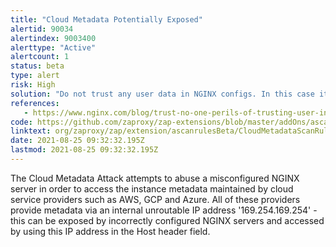 ```yaml
---
title: "Cloud Metadata Potentially Exposed"
alertid: 90034
alertindex: 9003400
alerttype: "Active"
alertcount: 1
status: beta
type: alert
risk: High
solution: "Do not trust any user data in NGINX configs. In this case it is probably the use of the $host variable which is set from the 'Host' header and can be controlled by an attacker."
references:
   - https://www.nginx.com/blog/trust-no-one-perils-of-trusting-user-input/
code: https://github.com/zaproxy/zap-extensions/blob/master/addOns/ascanrulesBeta/src/main/java/org/zaproxy/zap/extension/ascanrulesBeta/CloudMetadataScanRule.java
linktext: org/zaproxy/zap/extension/ascanrulesBeta/CloudMetadataScanRule.java
date: 2021-08-25 09:32:32.195Z
lastmod: 2021-08-25 09:32:32.195Z
---
```

The Cloud Metadata Attack attempts to abuse a misconfigured NGINX server in order to access the instance metadata maintained by cloud service providers such as AWS, GCP and Azure.
All of these providers provide metadata via an internal unroutable IP address '169.254.169.254' - this can be exposed by incorrectly configured NGINX servers and accessed by using this IP address in the Host header field.
